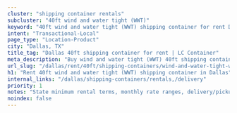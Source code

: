 ```yaml
---
cluster: "shipping container rentals"
subcluster: "40ft wind and water tight (WWT)"
keyword: "40ft wind and water tight (WWT) shipping container for rent Dallas, TX"
intent: "Transactional-Local"
page_type: "Location-Product"
city: "Dallas, TX"
title_tag: "Dallas 40ft shipping container for rent | LC Container"
meta_description: "Buy wind and water tight (WWT) 40ft shipping container rent with local delivery in Dallas, TX. LC Container — local Since 2003. Request a fast quote today."
url_slug: "/dallas/rent/40ft/shipping-containers/wind-and-water-tight-wwt"
h1: "Rent 40ft wind and water tight (WWT) shipping container in Dallas"
internal_links: "/dallas/shipping-containers/rentals,/delivery"
priority: 1
notes: "State minimum rental terms, monthly rate ranges, delivery/pickup fees, service area."
noindex: false
---
```


<!-- TODO: Add unique city/inventory copy, images, and internal links here. -->
